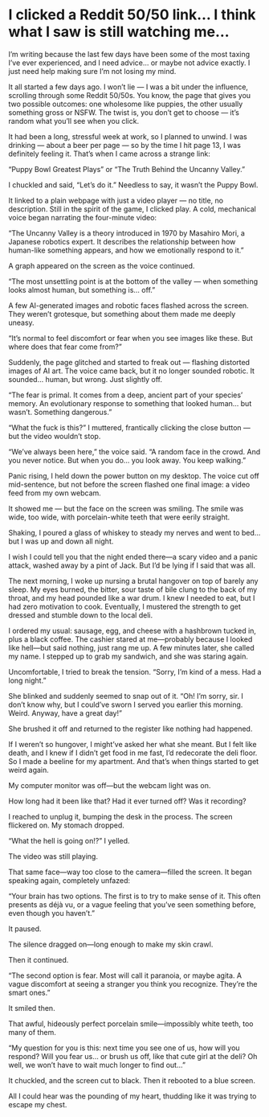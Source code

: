 # I clicked a Reddit 50/50 link… I think what I saw is still watching me…
I’m writing because the last few days have been some of the most taxing I’ve ever experienced, and I need advice… or maybe not advice exactly. I just need help making sure I’m not losing my mind.

It all started a few days ago. I won’t lie — I was a bit under the influence, scrolling through some Reddit 50/50s. You know, the page that gives you two possible outcomes: one wholesome like puppies, the other usually something gross or NSFW. The twist is, you don’t get to choose — it’s random what you’ll see when you click.

It had been a long, stressful week at work, so I planned to unwind. I was drinking — about a beer per page — so by the time I hit page 13, I was definitely feeling it. That’s when I came across a strange link:

“Puppy Bowl Greatest Plays” or “The Truth Behind the Uncanny Valley.”

I chuckled and said, “Let’s do it.” Needless to say, it wasn’t the Puppy Bowl.

It linked to a plain webpage with just a video player — no title, no description. Still in the spirit of the game, I clicked play. A cold, mechanical voice began narrating the four-minute video:

“The Uncanny Valley is a theory introduced in 1970 by Masahiro Mori, a Japanese robotics expert. It describes the relationship between how human-like something appears, and how we emotionally respond to it.”

A graph appeared on the screen as the voice continued.

“The most unsettling point is at the bottom of the valley — when something looks almost human, but something is… off.”

A few AI-generated images and robotic faces flashed across the screen. They weren’t grotesque, but something about them made me deeply uneasy.

“It’s normal to feel discomfort or fear when you see images like these. But where does that fear come from?”

Suddenly, the page glitched and started to freak out — flashing distorted images of AI art. The voice came back, but it no longer sounded robotic. It sounded… human, but wrong. Just slightly off.

“The fear is primal. It comes from a deep, ancient part of your species’ memory. An evolutionary response to something that looked human… but wasn’t. Something dangerous.”

“What the fuck is this?” I muttered, frantically clicking the close button — but the video wouldn’t stop.

“We’ve always been here,” the voice said. “A random face in the crowd. And you never notice. But when you do… you look away. You keep walking.”

Panic rising, I held down the power button on my desktop. The voice cut off mid-sentence, but not before the screen flashed one final image: a video feed from my own webcam.

It showed me — but the face on the screen was smiling. The smile was wide, too wide, with porcelain-white teeth that were eerily straight.

Shaking, I poured a glass of whiskey to steady my nerves and went to bed… but I was up and down all night. 
 
        
I wish I could tell you that the night ended there—a scary video and a panic attack, washed away by a pint of Jack. But I’d be lying if I said that was all.

The next morning, I woke up nursing a brutal hangover on top of barely any sleep. My eyes burned, the bitter, sour taste of bile clung to the back of my throat, and my head pounded like a war drum. I knew I needed to eat, but I had zero motivation to cook. Eventually, I mustered the strength to get dressed and stumble down to the local deli.

I ordered my usual: sausage, egg, and cheese with a hashbrown tucked in, plus a black coffee. The cashier stared at me—probably because I looked like hell—but said nothing, just rang me up. A few minutes later, she called my name. I stepped up to grab my sandwich, and she was staring again.

Uncomfortable, I tried to break the tension. “Sorry, I’m kind of a mess. Had a long night.”

She blinked and suddenly seemed to snap out of it. “Oh! I’m sorry, sir. I don’t know why, but I could’ve sworn I served you earlier this morning. Weird. Anyway, have a great day!”

She brushed it off and returned to the register like nothing had happened.

If I weren’t so hungover, I might’ve asked her what she meant. But I felt like death, and I knew if I didn’t get food in me fast, I’d redecorate the deli floor. So I made a beeline for my apartment. And that’s when things started to get weird again.

My computer monitor was off—but the webcam light was on.

How long had it been like that? Had it ever turned off? Was it recording?

I reached to unplug it, bumping the desk in the process. The screen flickered on. My stomach dropped.

“What the hell is going on!?” I yelled.

The video was still playing.

That same face—way too close to the camera—filled the screen. It began speaking again, completely unfazed:

“Your brain has two options. The first is to try to make sense of it. This often presents as déjà vu, or a vague feeling that you’ve seen something before, even though you haven’t.”

It paused.

The silence dragged on—long enough to make my skin crawl.

Then it continued.

“The second option is fear. Most will call it paranoia, or maybe agita. A vague discomfort at seeing a stranger you think you recognize. They’re the smart ones.”

It smiled then.

That awful, hideously perfect porcelain smile—impossibly white teeth, too many of them.

“My question for you is this: next time you see one of us, how will you respond? Will you fear us… or brush us off, like that cute girl at the deli? Oh well, we won’t have to wait much longer to find out…”

It chuckled, and the screen cut to black. Then it rebooted to a blue screen.

All I could hear was the pounding of my heart, thudding like it was trying to escape my chest. 